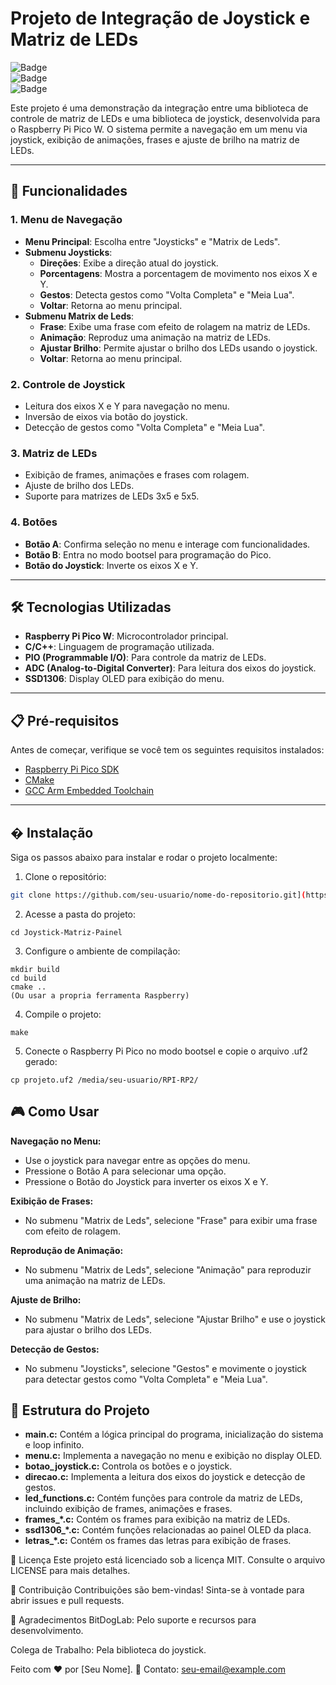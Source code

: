 # Projeto de Integração de Joystick e Matriz de LEDs

![Badge](https://img.shields.io/badge/Status-Em%20Desenvolvimento-yellow)  
![Badge](https://img.shields.io/badge/Licença-MIT-blue)  
![Badge](https://img.shields.io/badge/Version-1.0.0-green)

Este projeto é uma demonstração da integração entre uma biblioteca de controle de matriz de LEDs e uma biblioteca de joystick, desenvolvida para o Raspberry Pi Pico W. O sistema permite a navegação em um menu via joystick, exibição de animações, frases e ajuste de brilho na matriz de LEDs.

---

## 🚀 Funcionalidades

### 1. **Menu de Navegação**
   - **Menu Principal**: Escolha entre "Joysticks" e "Matrix de Leds".
   - **Submenu Joysticks**:
     - **Direções**: Exibe a direção atual do joystick.
     - **Porcentagens**: Mostra a porcentagem de movimento nos eixos X e Y.
     - **Gestos**: Detecta gestos como "Volta Completa" e "Meia Lua".
     - **Voltar**: Retorna ao menu principal.
   - **Submenu Matrix de Leds**:
     - **Frase**: Exibe uma frase com efeito de rolagem na matriz de LEDs.
     - **Animação**: Reproduz uma animação na matriz de LEDs.
     - **Ajustar Brilho**: Permite ajustar o brilho dos LEDs usando o joystick.
     - **Voltar**: Retorna ao menu principal.

### 2. **Controle de Joystick**
   - Leitura dos eixos X e Y para navegação no menu.
   - Inversão de eixos via botão do joystick.
   - Detecção de gestos como "Volta Completa" e "Meia Lua".

### 3. **Matriz de LEDs**
   - Exibição de frames, animações e frases com rolagem.
   - Ajuste de brilho dos LEDs.
   - Suporte para matrizes de LEDs 3x5 e 5x5.

### 4. **Botões**
   - **Botão A**: Confirma seleção no menu e interage com funcionalidades.
   - **Botão B**: Entra no modo bootsel para programação do Pico.
   - **Botão do Joystick**: Inverte os eixos X e Y.

---

## 🛠️ Tecnologias Utilizadas

- **Raspberry Pi Pico W**: Microcontrolador principal.
- **C/C++**: Linguagem de programação utilizada.
- **PIO (Programmable I/O)**: Para controle da matriz de LEDs.
- **ADC (Analog-to-Digital Converter)**: Para leitura dos eixos do joystick.
- **SSD1306**: Display OLED para exibição do menu.

---

## 📋 Pré-requisitos

Antes de começar, verifique se você tem os seguintes requisitos instalados:

- [Raspberry Pi Pico SDK](https://github.com/raspberrypi/pico-sdk)
- [CMake](https://cmake.org/)
- [GCC Arm Embedded Toolchain](https://developer.arm.com/tools-and-software/open-source-software/developer-tools/gnu-toolchain/gnu-rm)

---

## �️ Instalação

Siga os passos abaixo para instalar e rodar o projeto localmente:

1. Clone o repositório:
```bash
git clone https://github.com/seu-usuario/nome-do-repositorio.git](https://github.com/MmonkeyBu/Joystick-Matriz-Painel.git)
```

2. Acesse a pasta do projeto:

```
cd Joystick-Matriz-Painel
```

3. Configure o ambiente de compilação:

```
mkdir build
cd build
cmake ..
(Ou usar a propria ferramenta Raspberry)
```

4. Compile o projeto:
```
make
```

5. Conecte o Raspberry Pi Pico no modo bootsel e copie o arquivo .uf2 gerado:
```
cp projeto.uf2 /media/seu-usuario/RPI-RP2/
```
## 🎮 Como Usar

**Navegação no Menu:**

- Use o joystick para navegar entre as opções do menu.
- Pressione o Botão A para selecionar uma opção.
- Pressione o Botão do Joystick para inverter os eixos X e Y.

**Exibição de Frases:**

- No submenu "Matrix de Leds", selecione "Frase" para exibir uma frase com efeito de rolagem.

**Reprodução de Animação:**

- No submenu "Matrix de Leds", selecione "Animação" para reproduzir uma animação na matriz de LEDs.

**Ajuste de Brilho:**

- No submenu "Matrix de Leds", selecione "Ajustar Brilho" e use o joystick para ajustar o brilho dos LEDs.

**Detecção de Gestos:**

- No submenu "Joysticks", selecione "Gestos" e movimente o joystick para detectar gestos como "Volta Completa" e "Meia Lua".

## 📂 Estrutura do Projeto

- **main.c:** Contém a lógica principal do programa, inicialização do sistema e loop infinito.
- **menu.c:** Implementa a navegação no menu e exibição no display OLED.
- **botao_joystick.c:** Controla os botões e o joystick.
- **direcao.c:** Implementa a leitura dos eixos do joystick e detecção de gestos.
- **led_functions.c:** Contém funções para controle da matriz de LEDs, incluindo exibição de frames, animações e frases.
- **frames_*.c:** Contém os frames para exibição na matriz de LEDs.
- **ssd1306_*.c:** Contém funções relacionadas ao painel OLED da placa.
- **letras_*.c:** Contém os frames das letras para exibição de frases.


📝 Licença
Este projeto está licenciado sob a licença MIT. Consulte o arquivo LICENSE para mais detalhes.

🤝 Contribuição
Contribuições são bem-vindas! Sinta-se à vontade para abrir issues e pull requests.

🙏 Agradecimentos
BitDogLab: Pelo suporte e recursos para desenvolvimento.

Colega de Trabalho: Pela biblioteca do joystick.

Feito com ❤️ por [Seu Nome].
📧 Contato: seu-email@example.com
